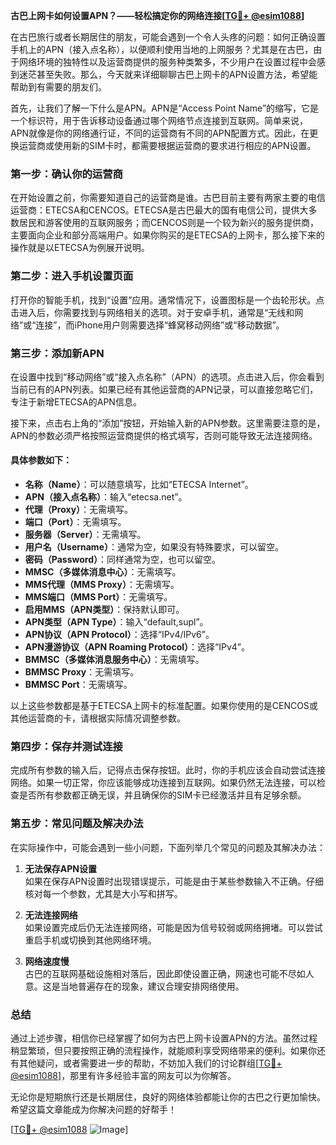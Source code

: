 **古巴上网卡如何设置APN？——轻松搞定你的网络连接[[TG💪+ @esim1088](https://t.me/s/esim1088)]**

在古巴旅行或者长期居住的朋友，可能会遇到一个令人头疼的问题：如何正确设置手机上的APN（接入点名称），以便顺利使用当地的上网服务？尤其是在古巴，由于网络环境的独特性以及运营商提供的服务种类繁多，不少用户在设置过程中会感到迷茫甚至失败。那么，今天就来详细聊聊古巴上网卡的APN设置方法，希望能帮助到有需要的朋友们。

首先，让我们了解一下什么是APN。APN是“Access Point Name”的缩写，它是一个标识符，用于告诉移动设备通过哪个网络节点连接到互联网。简单来说，APN就像是你的网络通行证，不同的运营商有不同的APN配置方式。因此，在更换运营商或使用新的SIM卡时，都需要根据运营商的要求进行相应的APN设置。

### **第一步：确认你的运营商**
在开始设置之前，你需要知道自己的运营商是谁。古巴目前主要有两家主要的电信运营商：ETECSA和CENCOS。ETECSA是古巴最大的国有电信公司，提供大多数居民和游客使用的互联网服务；而CENCOS则是一个较为新兴的服务提供商，主要面向企业和部分高端用户。如果你购买的是ETECSA的上网卡，那么接下来的操作就是以ETECSA为例展开说明。

### **第二步：进入手机设置页面**
打开你的智能手机，找到“设置”应用。通常情况下，设置图标是一个齿轮形状。点击进入后，你需要找到与网络相关的选项。对于安卓手机，通常是“无线和网络”或“连接”，而iPhone用户则需要选择“蜂窝移动网络”或“移动数据”。

### **第三步：添加新APN**
在设置中找到“移动网络”或“接入点名称”（APN）的选项。点击进入后，你会看到当前已有的APN列表。如果已经有其他运营商的APN记录，可以直接忽略它们，专注于新增ETECSA的APN信息。

接下来，点击右上角的“添加”按钮，开始输入新的APN参数。这里需要注意的是，APN的参数必须严格按照运营商提供的格式填写，否则可能导致无法连接网络。

#### **具体参数如下：**
- **名称（Name）**：可以随意填写，比如“ETECSA Internet”。
- **APN（接入点名称）**：输入“etecsa.net”。
- **代理（Proxy）**：无需填写。
- **端口（Port）**：无需填写。
- **服务器（Server）**：无需填写。
- **用户名（Username）**：通常为空，如果没有特殊要求，可以留空。
- **密码（Password）**：同样通常为空，也可以留空。
- **MMSC（多媒体消息中心）**：无需填写。
- **MMS代理（MMS Proxy）**：无需填写。
- **MMS端口（MMS Port）**：无需填写。
- **启用MMS（APN类型）**：保持默认即可。
- **APN类型（APN Type）**：输入“default,supl”。
- **APN协议（APN Protocol）**：选择“IPv4/IPv6”。
- **APN漫游协议（APN Roaming Protocol）**：选择“IPv4”。
- **BMMSC（多媒体消息服务中心）**：无需填写。
- **BMMSC Proxy**：无需填写。
- **BMMSC Port**：无需填写。

以上这些参数都是基于ETECSA上网卡的标准配置。如果你使用的是CENCOS或其他运营商的卡，请根据实际情况调整参数。

### **第四步：保存并测试连接**
完成所有参数的输入后，记得点击保存按钮。此时，你的手机应该会自动尝试连接网络。如果一切正常，你应该能够成功连接到互联网。如果仍然无法连接，可以检查是否所有参数都正确无误，并且确保你的SIM卡已经激活并且有足够余额。

### **第五步：常见问题及解决办法**
在实际操作中，可能会遇到一些小问题，下面列举几个常见的问题及其解决办法：

1. **无法保存APN设置**  
   如果在保存APN设置时出现错误提示，可能是由于某些参数输入不正确。仔细核对每一个参数，尤其是大小写和拼写。

2. **无法连接网络**  
   如果设置完成后仍无法连接网络，可能是因为信号较弱或网络拥堵。可以尝试重启手机或切换到其他网络环境。

3. **网络速度慢**  
   古巴的互联网基础设施相对落后，因此即使设置正确，网速也可能不尽如人意。这是当地普遍存在的现象，建议合理安排网络使用。

### **总结**
通过上述步骤，相信你已经掌握了如何为古巴上网卡设置APN的方法。虽然过程稍显繁琐，但只要按照正确的流程操作，就能顺利享受网络带来的便利。如果你还有其他疑问，或者需要进一步的帮助，不妨加入我们的讨论群组[[TG💪+ @esim1088](https://t.me/s/esim1088)]，那里有许多经验丰富的网友可以为你解答。

无论你是短期旅行还是长期居住，良好的网络体验都能让你的古巴之行更加愉快。希望这篇文章能成为你解决问题的好帮手！

[[TG💪+ @esim1088](https://t.me/s/esim1088) ![Image](https://i.postimg.cc/4NQfJmqS/Snipaste-2025-05-13-00-14-12.png)]